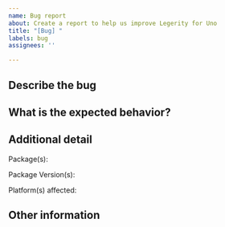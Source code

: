 ```yaml
---
name: Bug report
about: Create a report to help us improve Legerity for Uno
title: "[Bug] "
labels: bug
assignees: ''

---
```


## Describe the bug
<!-- Please describe below the details of the issue and steps taken to reproduce -->

## What is the expected behavior?
<!-- Please describe below the expected behavior -->

## Additional detail

Package(s): 

Package Version(s): 

Platform(s) affected: 

## Other information
<!-- Please provide any additional information, links, screenshots, or projects with reproduced issues below if applicable -->
